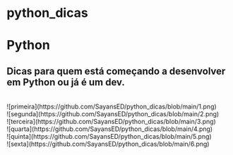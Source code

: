 # python_dicas


# Python 

<h2>Dicas para quem está começando a desenvolver em Python ou já é um dev.</h2>

<br>
![primeira](https://github.com/SayansED/python_dicas/blob/main/1.png)

<br>
![segunda](https://github.com/SayansED/python_dicas/blob/main/2.png)

<br>
![terceira](https://github.com/SayansED/python_dicas/blob/main/3.png)

<br>
![quarta](https://github.com/SayansED/python_dicas/blob/main/4.png)

<br>
![quinta](https://github.com/SayansED/python_dicas/blob/main/5.png)

<br>
![sexta](https://github.com/SayansED/python_dicas/blob/main/6.png)

